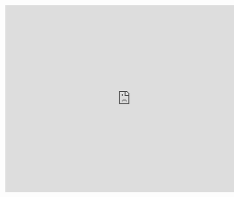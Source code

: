 <div>
    <iframe src="https://discovery.biothings.io/ns/maSMP/maSMP:SoftwareTestAction" height="600" width="800" allowfullscreen="" frameborder="0">
    </iframe>
</div>